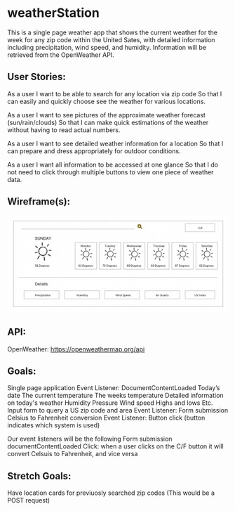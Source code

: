 # weatherStation

This is a single page weather app that shows the current weather for the week for any zip code within the United Sates, with detailed information including precipitation, wind speed, and humidity. Information will be retrieved from the OpenWeather API.

## User Stories:

As a user I want to be able to search for any location via zip code
So that I can easily and quickly choose see the weather for various locations.

As a user I want to see pictures of the approximate weather forecast (sun/rain/clouds)
So that I can make quick estimations of the weather without having to read actual numbers.

As a user I want to see detailed weather information for a location
So that I can prepare and dress appropriately for outdoor conditions.

As a user I want all information to be accessed at one glance
So that I do not need to click through multiple buttons to view one piece of weather data.

## Wireframe(s):

![alt text](https://github.com/Mike-Tran/weatherStation/blob/main/frank-wireframe-screenshot.png)

## API:

OpenWeather: https://openweathermap.org/api


## Goals:

Single page application
Event Listener: DocumentContentLoaded
Today’s date
The current temperature
The weeks temperature 
Detailed information on today's weather
Humidity
Pressure
Wind speed
Highs and lows
Etc.
Input form to query a US zip code and area
Event Listener: Form submission
Celsius to Fahrenheit conversion
Event Listener: Button click (button indicates which system is used)

Our event listeners will be the following
Form submission
documentContentLoaded
Click: when a user clicks on the C/F button it will convert Celsuis to Fahrenheit, and vice versa

## Stretch Goals:

Have location cards for previuosly searched zip codes (This would be a POST request)

